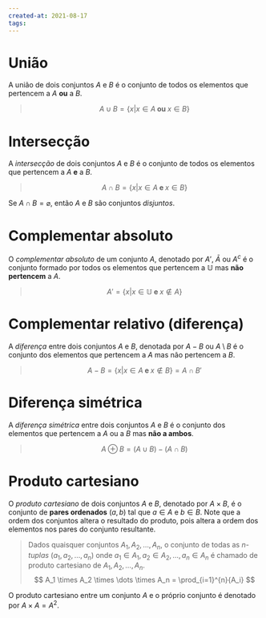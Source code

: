 ```yaml
---
created-at: 2021-08-17
tags:
---
```

# União
A união de dois conjuntos $A$ e $B$ é o conjunto de todos os elementos que pertencem a $A$ **ou** a $B$.

>$$
  A \cup B = \{x | x \in A \textbf{ ou } x \in B\}
>$$

# Intersecção
A *intersecção* de dois conjuntos $A$ e $B$ é o conjunto de todos os elementos que pertencem a $A$ **e** a $B$.

>$$
  A \cap B = \{x | x \in A \textbf{ e } x \in B\}
>$$

Se $A \cap B = \varnothing$, então $A$ e $B$ são conjuntos *disjuntos*.

# Complementar absoluto
O *complementar absoluto* de um conjunto $A$, denotado por $A'$, $\bar{A}$ ou $A^c$ é o conjunto formado por todos os elementos que pertencem a $\mathbb{U}$ mas **não pertencem** a $A$.

>$$
  A' = \{x | x \in \mathbb{U} \textbf{ e } x \not \in A\}
>$$

# Complementar relativo (diferença)
A *diferença* entre dois conjuntos $A$ e $B$, denotada por $A-B$ ou $A \setminus B$  é o conjunto dos elementos que pertencem a $A$ mas não pertencem a $B$.

>$$
  A - B = \{x | x \in A \textbf{ e } x \not \in B\} = A \cap B'
>$$

# Diferença simétrica
A *diferença simétrica* entre dois conjuntos $A$ e $B$ é o conjunto dos elementos que pertencem a $A$ ou a $B$ mas **não a ambos**.

>$$
  A \oplus B = (A \cup B) - (A \cap B)
>$$

# Produto cartesiano
O *produto cartesiano* de dois conjuntos $A$ e $B$, denotado por $A \times B$, é o conjunto de **pares ordenados** $(a, b)$ tal que $a \in A$ e $b \in B$. Note que a ordem dos conjuntos altera o resultado do produto, pois altera a ordem dos elementos nos pares do conjunto resultante.

> Dados quaisquer conjuntos $A_1, A_2, \dots, A_n$, o conjunto de todas as *n-tuplas* $(a_1, a_2, \dots, a_n)$ onde $a_1 \in A_1, a_2 \in A_2, \dots, a_n \in A_n$ é chamado de produto cartesiano de $A_1, A_2, \dots, A_n$.
>$$
  A_1 \times A_2 \times \dots \times A_n = \prod_{i=1}^{n}{A_i}
>$$

O produto cartesiano entre um conjunto $A$ e o próprio conjunto é denotado por $A \times A = A^2$.